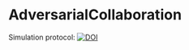 # AdversarialCollaboration

Simulation protocol: [![DOI](https://zenodo.org/badge/754060177.svg)](https://zenodo.org/doi/10.5281/zenodo.10792671)

